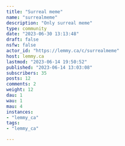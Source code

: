 ```yaml
---
title: "Surreal meme" 
name: "surrealmeme"
description: "Only surreal meme"
type: community
date: "2023-06-30 13:13:48"
draft: false
nsfw: false
actor_id: "https://lemmy.ca/c/surrealmeme"
host: lemmy.ca
lastmod: "2023-06-14 19:50:52"
published: "2023-06-14 13:03:08"
subscribers: 35
posts: 12
comments: 2
weight: 12
dau: 1
wau: 1
mau: 4
instances:
- "lemmy_ca"
tags: 
- "lemmy_ca"

---
```

